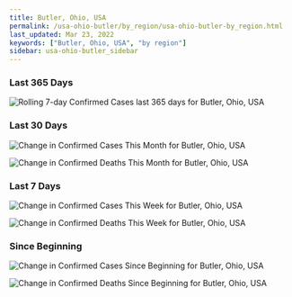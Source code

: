 ```yaml
---
title: Butler, Ohio, USA
permalink: /usa-ohio-butler/by_region/usa-ohio-butler-by_region.html
last_updated: Mar 23, 2022
keywords: ["Butler, Ohio, USA", "by region"]
sidebar: usa-ohio-butler_sidebar
---
```


<h3>Last 365 Days</h3>

![Rolling 7-day Confirmed Cases last 365 days for Butler, Ohio, USA](/covid_tracker/images/graphs/usa-ohio-butler-weekly_totals_graph.png)

<h3>Last 30 Days</h3>

![Change in Confirmed Cases This Month for Butler, Ohio, USA](/covid_tracker/images/graphs/usa-ohio-butler-delta_confirmed-30_days_graph.png)

![Change in Confirmed Deaths This Month for Butler, Ohio, USA](/covid_tracker/images/graphs/usa-ohio-butler-delta_deaths-30_days_graph.png)

<h3>Last 7 Days</h3>

![Change in Confirmed Cases This Week for Butler, Ohio, USA](/covid_tracker/images/graphs/usa-ohio-butler-delta_confirmed-7_days_graph.png)

![Change in Confirmed Deaths This Week for Butler, Ohio, USA](/covid_tracker/images/graphs/usa-ohio-butler-delta_deaths-7_days_graph.png)

<h3>Since Beginning</h3>

![Change in Confirmed Cases Since Beginning for Butler, Ohio, USA](/covid_tracker/images/graphs/usa-ohio-butler-delta_confirmed-since_beginning_graph.png)

![Change in Confirmed Deaths Since Beginning for Butler, Ohio, USA](/covid_tracker/images/graphs/usa-ohio-butler-delta_deaths-since_beginning_graph.png)
